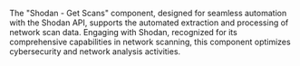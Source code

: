The "Shodan - Get Scans" component, designed for seamless automation with the Shodan API, supports the automated extraction and processing of network scan data. Engaging with Shodan, recognized for its comprehensive capabilities in network scanning, this component optimizes cybersecurity and network analysis activities.

